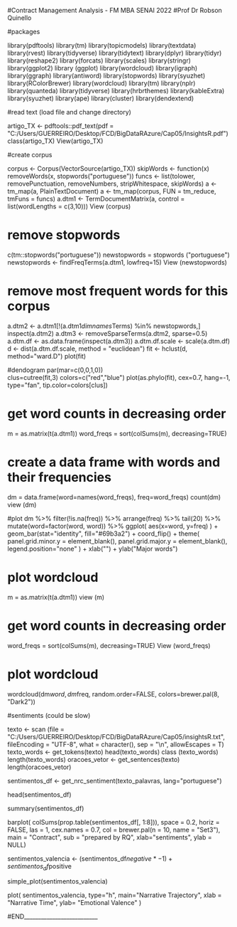 #Contract Management Analysis - FM MBA SENAI 2022
#Prof Dr Robson Quinello

#packages

library(pdftools)
library(tm) 
library(topicmodels)
library(textdata)
library(rvest)
library(tidyverse)
library(tidytext)
library(dplyr)
library(tidyr)
library(reshape2)
library(forcats)
library(scales)
library(stringr)
library(ggplot2)
library (ggplot)
library(wordcloud)
library(igraph)
library(ggraph)
library(antiword)
library(stopwords)
library(syuzhet) 
library(RColorBrewer)
library(wordcloud)
library(tm)
library(nplr)
library(quanteda)
library(tidyverse)
library(hrbrthemes)
library(kableExtra)
library(syuzhet)
library(ape)
library(cluster) 
library(dendextend)

#read text (load file and change directory)

artigo_TX <- pdftools::pdf_text(pdf = "C:/Users/GUERREIRO/Desktop/FCD/BigDataRAzure/Cap05/InsightsR.pdf")
class(artigo_TX)
View(artigo_TX)

#create corpus

corpus <- Corpus(VectorSource(artigo_TX))
skipWords <- function(x) removeWords(x, stopwords("portuguese"))
funcs <- list(tolower, removePunctuation, removeNumbers, stripWhitespace, skipWords)
a <- tm_map(a, PlainTextDocument)
a <- tm_map(corpus, FUN = tm_reduce, tmFuns = funcs)
a.dtm1 <- TermDocumentMatrix(a, control = list(wordLengths = c(3,10))) 
View (corpus)

# remove stopwords
c(tm::stopwords("portuguese"))
newstopwords = stopwords ("portuguese")
newstopwords <- findFreqTerms(a.dtm1, lowfreq=15) 
View (newstopwords)


# remove most frequent words for this corpus
a.dtm2 <- a.dtm1[!(a.dtm1$dimnames$Terms) %in% newstopwords,] 
inspect(a.dtm2)
a.dtm3 <- removeSparseTerms(a.dtm2, sparse=0.5)
a.dtm.df <- as.data.frame(inspect(a.dtm3))
a.dtm.df.scale <- scale(a.dtm.df)
d <- dist(a.dtm.df.scale, method = "euclidean") 
fit <- hclust(d, method="ward.D")
plot(fit)

#dendogram
par(mar=c(0,0,1,0))   
clus=cutree(fit,3)
colors=c("red","blue")
plot(as.phylo(fit), 
     cex=0.7,
     hang=-1, 
     type="fan", 
     tip.color=colors[clus])

# get word counts in decreasing order
m = as.matrix(t(a.dtm1))
word_freqs = sort(colSums(m), decreasing=TRUE) 

# create a data frame with words and their frequencies
dm = data.frame(word=names(word_freqs), freq=word_freqs)
count(dm)
view (dm)

#plot
dm %>%
  filter(!is.na(freq)) %>%
  arrange(freq) %>%
  tail(20) %>%
  mutate(word=factor(word, word)) %>%
  ggplot( aes(x=word, y=freq) ) +
  geom_bar(stat="identity", fill="#69b3a2") +
  coord_flip() +
  theme(
    panel.grid.minor.y = element_blank(),
    panel.grid.major.y = element_blank(),
    legend.position="none"
  ) +
  xlab("") +
  ylab("Major words")

# plot wordcloud
m = as.matrix(t(a.dtm1))
view (m)

# get word counts in decreasing order
word_freqs = sort(colSums(m), decreasing=TRUE) 
View (word_freqs)

# plot wordcloud
wordcloud(dm$word, dm$freq, random.order=FALSE, colors=brewer.pal(8, "Dark2"))

#sentiments (could be slow)

texto <- scan (file = "C:/Users/GUERREIRO/Desktop/FCD/BigDataRAzure/Cap05/insightsR.txt", fileEncoding = "UTF-8", what = character(), sep = "\n", allowEscapes = T)
texto_words <- get_tokens(texto)
head(texto_words)
class (texto_words)
length(texto_words)
oracoes_vetor <- get_sentences(texto)
length(oracoes_vetor)

sentimentos_df <- get_nrc_sentiment(texto_palavras, lang="portuguese")

head(sentimentos_df)

summary(sentimentos_df)

barplot(
  colSums(prop.table(sentimentos_df[, 1:8])),
  space = 0.2,
  horiz = FALSE,
  las = 1,
  cex.names = 0.7,
  col = brewer.pal(n = 10, name = "Set3"),
  main = "Contract",
  sub = "prepared by RQ",
  xlab="sentiments", ylab = NULL)

sentimentos_valencia <- (sentimentos_df$negative * -1) + sentimentos_df$positive

simple_plot(sentimentos_valencia)

plot(
  sentimentos_valencia, 
  type="h", 
  main="Narrative Trajectory", 
  xlab = "Narrative Time", 
  ylab= "Emotional Valence"
)

#END__________________________
